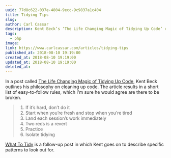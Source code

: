 ```yaml
---
uuid: 77d8c622-037e-4804-9ecc-9c9837a1c404
title: Tidying Tips
slug: 
author: Carl Cassar
description: Kent Beck’s ‘The Life Changing Magic of Tidying Up Code’ outlines a revolutionary code-cleanup philosophy, presenting easy, flexible rules for immaculate coding
tags:
  - php
image: 
link: https://www.carlcassar.com/articles/tidying-tips
published_at: 2018-08-10 19:19:00
created_at: 2018-08-10 19:19:00
updated_at: 2018-08-10 19:19:00
deleted_at:
---
```

In a post called [The Life Changing Magic of Tidying Up Code](https://www.facebook.com/notes/kent-beck/the-life-changing-magic-of-tidying-up-code/1544047022294823/), Kent Beck outlines his philosophy on cleaning up code. The article results in a short list of easy-to-follow rules, which I'm sure he would agree are there to be broken.

> 1. If it’s hard, don’t do it
> 2. Start when you’re fresh and stop when you’re tired
> 3. Land each session’s work immediately
> 4. Two reds is a revert
> 5. Practice
> 6. Isolate tidying

[What To Tidy](https://medium.com/@kentbeck_7670/what-to-tidy-28cb46e55009) is a follow-up post in which Kent goes on to describe specific patterns to look out for.
